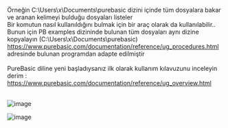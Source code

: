 Örneğin C:\Users\x\Documents\purebasic dizini içinde tüm dosyalara bakar ve aranan kelimeyi bulduğu dosyaları listeler<br>
Bir komutun nasıl kullanıldığını bulmak için bir araç olarak da kullanılabilir..<br>
Bunun için PB examples dizininde bulunan tüm dosyaları aynı dizine kopyalayın (C:\Users\x\Documents\purebasic)<br>
https://www.purebasic.com/documentation/reference/ug_procedures.html adresinde bulunan programdan adapte edilmiştir<br><br>
PureBasic diline yeni başladıysanız ilk olarak kullanım kılavuzunu inceleyin derim :<br>
https://www.purebasic.com/documentation/reference/ug_overview.html<br><br>

![image](https://github.com/user-attachments/assets/66254bdd-1e27-411a-8087-e7c2d453b901)

![image](https://github.com/user-attachments/assets/6f4e9de4-de46-467d-acdd-d9569baf9758)


